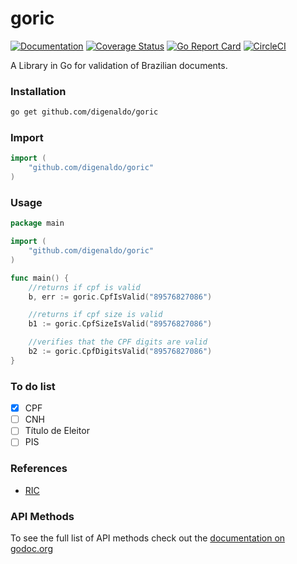 # goric

[![Documentation](https://godoc.org/github.com/digenaldo/goric?status.svg)](http://godoc.org/github.com/digenaldo/goric)
[![Coverage Status](https://coveralls.io/repos/github/digenaldo/goric/badge.svg?branch=master)](https://coveralls.io/github/digenaldo/goric?branch=master)
[![Go Report Card](https://goreportcard.com/badge/github.com/digenaldo/goric)](https://goreportcard.com/report/github.com/digenaldo/goric)
[![CircleCI](https://circleci.com/gh/digenaldo/goric/tree/master.svg?style=svg)](https://circleci.com/gh/digenaldo/goric/tree/master)

A Library in Go for validation of Brazilian documents.

### Installation

```bash
go get github.com/digenaldo/goric
```

### Import

```go
import (
	"github.com/digenaldo/goric"
)
```

### Usage

```go
package main

import (
	"github.com/digenaldo/goric"
)

func main() {
	//returns if cpf is valid
	b, err := goric.CpfIsValid("89576827086")

	//returns if cpf size is valid
	b1 := goric.CpfSizeIsValid("89576827086")

	//verifies that the CPF digits are valid
	b2 := goric.CpfDigitsValid("89576827086")
}
```

### To do list

- [x] CPF
- [ ] CNH
- [ ] Título de Eleitor
- [ ] PIS

### References

- [RIC](http://www.justica.gov.br/Acesso/governanca/ric)

### API Methods

To see the full list of API methods check out the [documentation on godoc.org](https://godoc.org/github.com/digenaldo/goric)
